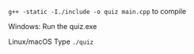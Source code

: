 ```g++ -static -I./include -o quiz main.cpp``` to compile

Windows:
Run the quiz.exe

Linux/macOS
Type ```./quiz```

